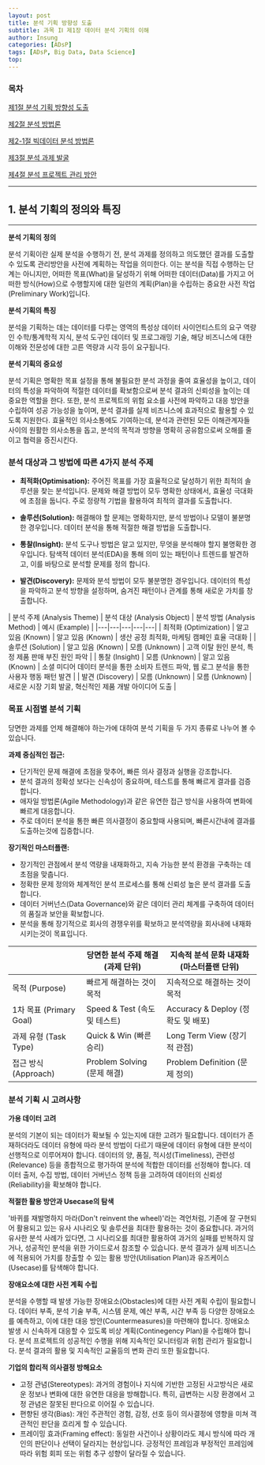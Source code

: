 ```yaml
---
layout: post
title: 분석 기획 방향성 도출
subtitle: 과목 IⅠ 제1장 데이터 분석 기획의 이해
author: Insung
categories: [ADsP]
tags: [ADsP, Big Data, Data Science]
top:
---
```


### 목차

[제1절 분석 기획 방향성 도출](/adsp/2025/03/31/analysis-planning-direction.html)

[제2절 분석 방법론](/adsp/2025/04/01/analysis-methodology.html)

[제2-1절 빅데이터 분석 방법론](/adsp/2025/04/02/big-data-analysis-methodology.html)

[제3절 분석 과제 발굴](/adsp/2025/04/04/analysis-task-discovery.html)

[제4절 분석 프로젝트 관리 방안](/adsp/2025/04/02/project-management-plan.html)

---

## 1. 분석 기획의 정의와 특징

---

**분석 기획의 정의**

분석 기획이란 실제 분석을 수행하기 전, 분석 과제를 정의하고 의도했던 결과를 도출할 수 있도록 관리방안을 사전에 계획하는 작업을 의미한다. 이는 분석을 직접 수행하는 단계는 아니지만, 어떠한 목표(What)을 달성하기 위해 어떠한 데이터(Data)를 가지고 어떠한 방식(How)으로 수행할지에 대한 일련의 계획(Plan)을 수립하는 중요한 사전 작업(Preliminary Work)입니다.

**분석 기획의 특징**

분석을 기획하는 데는 데이터를 다루는 영역의 특성상 데이터 사이언티스트의 요구 역량인 수학/통계학적 지식, 분석 도구인 데이터 및 프로그래밍 기술, 해당 비즈니스에 대한 이해와 전문성에 대한 고른 역량과 시각 등이 요구됩니다.

**분석 기획의 중요성**

분석 기획은 명확한 목표 설정을 통해 불필요한 분석 과정을 줄여 효율성을 높이고, 데이터의 특성을 파악하여 적절한 데이터를 확보함으로써 분석 결과의 신뢰성을 높이는 데 중요한 역할을 한다. 또한, 분석 프로젝트의 위험 요소를 사전에 파악하고 대응 방안을 수립하여 성공 가능성을 높이며, 분석 결과를 실제 비즈니스에 효과적으로 활용할 수 있도록 지원한다. 효율적인 의사소통에도 기여하는데, 분석과 관련된 모든 이해관계자들 사이의 원활한 의사소통을 돕고, 분석의 목적과 방향을 명확히 공유함으로써 오해를 줄이고 협력을 증진시킨다.

### 분석 대상과 그 방법에 따른 4가지 분석 주제

- **최적화(Optimisation):** 주어진 목표를 가장 효율적으로 달성하기 위한 최적의 솔루션을 찾는 분석입니다. 문제와 해결 방법이 모두 명확한 상태에서, 효율성 극대화에 초점을 둡니다. 주로 정량적 기법을 활용하여 최적의 결과를 도출합니다.

- **솔루션(Solution):** 해결해야 할 문제는 명확하지만, 분석 방법이나 모델이 불분명한 경우입니다. 데이터 분석을 통해 적절한 해결 방법을 도출합니다.

- **통찰(Insight):** 분석 도구나 방법은 알고 있지만, 무엇을 분석해야 할지 불명확한 경우입니다. 탐색적 데이터 분석(EDA)을 통해 의미 있는 패턴이나 트렌드를 발견하고, 이를 바탕으로 분석할 문제를 정의 합니다.

- **발견(Discovery):** 문제와 분석 방법이 모두 불분명한 경우입니다. 데이터의 특성을 파악하고 분석 방향을 설정하며, 숨겨진 패턴이나 관계를 통해 새로운 가치를 창출합니다.


| 분석 주제 (Analysis Theme) | 분석 대상 (Analysis Object) | 분석 방법 (Analysis Method) | 예시 (Example) |
|---|---|---|---|---|
| 최적화 (Optimization) | 알고 있음 (Known) | 알고 있음 (Known) | 생산 공정 최적화, 마케팅 캠페인 효율 극대화 |
| 솔루션 (Solution) | 알고 있음 (Known) | 모름 (Unknown) | 고객 이탈 원인 분석, 특정 제품 판매 부진 원인 파악 |
| 통찰 (Insight) | 모름 (Unknown) | 알고 있음 (Known) | 소셜 미디어 데이터 분석을 통한 소비자 트렌드 파악, 웹 로그 분석을 통한 사용자 행동 패턴 발견 |
| 발견 (Discovery) | 모름 (Unknown) | 모름 (Unknown) | 새로운 시장 기회 발굴, 혁신적인 제품 개발 아이디어 도출 |

### 목표 시점별 분석 기획

당면한 과제를 언제 해결해야 하는가에 대하여 분석 기획을 두 가지 종류로 나누어 볼 수 있습니다.

**과제 중심적인 접근:** 
- 단기적인 문제 해결에 초점을 맞추어, 빠른 의사 결정과 실행을 강조합니다. 
- 분석 결과의 정확성 보다는 신속성이 중요하며, 테스트를 통해 빠르게 결과를 검증합니다.
- 애자일 방법론(Agile Methodology)과 같은 유연한 접근 방식을 사용하여 변화에 빠르게 대응합니다.
- 주로 데이터 분석을 통한 빠른 의사결정이 중요할때 사용되며, 빠른시간내에 결과를 도출하는것에 집중합니다. 

**장기적인 마스터플랜:** 
- 장기적인 관점에서 분석 역량을 내재화하고, 지속 가능한 분석 환경을 구축하는 데 초점을 맞춥니다.
- 정확한 문제 정의와 체계적인 분석 프로세스를 통해 신뢰성 높은 분석 결과를 도출합니다.
- 데이터 거버넌스(Data Governance)와 같은 데이터 관리 체계를 구축하여 데이터의 품질과 보안을 확보합니다.
- 분석을 통해 장기적으로 회사의 경쟁우위를 확보하고 분석역량을 회사내에 내재화 시키는것이 목표입니다. 


| | 당면한 분석 주제 해결 <br> (과제 단위) | 지속적 분석 문화 내재화 <br> (마스터플랜 단위) |
| - | ------------------- | -------------------------------- |
| 목적 (Purpose) | 빠르게 해결하는 것이 목적 | 지속적으로 해결하는 것이 목적 |
| 1차 목표 (Primary Goal) | Speed & Test (속도 및 테스트) | Accuracy & Deploy (정확도 및 배포) |
| 과제 유형 (Task Type) | Quick & Win (빠른 승리) | Long Term View (장기적 관점) |
| 접근 방식 (Approach) | Problem Solving (문제 해결) | Problem Definition (문제 정의) |

### 분석 기획 시 고려사항

**가용 데이터 고려**

분석의 기본이 되는 데이터가 확보될 수 있는지에 대한 고려가 필요합니다. 데이터가 존재하더라도 데이터 유형에 따라 분석 방법이 다르기 때문에 데이터 유형에 대한 분석이 선행적으로 이루어져야 합니다. 데이터의 양, 품질, 적시성(Timeliness), 관련성(Relevance) 등을 종합적으로 평가하여 분석에 적합한 데이터를 선정해야 합니다. 데이터 출저, 수집 방법, 데이터 거버넌스 정책 등을 고려하여 데이터의 신뢰성(Reliability)을 확보해야 합니다.

**적절한 활용 방안과 Usecase의 탐색**

'바퀴를 재발명하지 마라(Don't reinvent the wheel)'라는 격언처럼, 기존에 잘 구현되어 활용되고 있는 유사 시나리오 및 솔루션을 최대한 활용하는 것이 중요합니다. 과거의 유사한 분석 사례가 있다면, 그 시나리오를 최대한 활용하여 과거의 실패를 반복하지 않거나, 성공적인 분석을 위한 가이드로서 참조할 수 있습니다. 분석 결과가 실제 비즈니스에 적용되어 가치를 창출할 수 있는 활용 방안(Utilisation Plan)과 유즈케이스(Usecase)를 탐색해야 합니다.

**장애요소에 대한 사전 계획 수립**

분석을 수행할 때 발생 가능한 장애요소(Obstacles)에 대한 사전 계획 수립이 필요합니다. 데이터 부족, 분석 기술 부족, 시스템 문제, 예산 부족, 시간 부족 등 다양한 장애요소를 예측하고, 이에 대한 대응 방안(Countermeasures)을 마련해야 합니다. 장애요소 발생 시 신속하게 대응할 수 있도록 비상 계획(Continegency Plan)을 수립해야 합니다. 분석 프로젝트의 성공적인 수행을 위해 지속적인 모니터링과 위험 관리가 필요합니다. 분석 결과의 활용 및 지속적인 교율등의 변화 관리 또한 필요합니다.

**기업의 합리적 의사결정 방해요소**

- 고정 관념(Stereotypes): 과거의 경험이나 지식에 기반한 고정된 사고방식은 새로운 정보나 변화에 대한 유연한 대응을 방해합니다. 특히, 급변하는 시장 환경에서 고정 관념은 잘못된 판다으로 이어질 수 있습니다.
- 편향된 생각(Bias): 개인 주관적인 경험, 감정, 선호 등이 의사결정에 영향을 미쳐 객관적인 판단을 흐리게 할 수 있습니다.
- 프레이밍 효과(Framing effect): 동일한 사건이나 상황이라도 제시 방식에 따라 개인의 판단이나 선택이 달라지는 현상입니다. 긍정적인 프레임과 부정적인 프레임에 따라 위험 회피 또는 위험 추구 성향이 달라질 수 있습니다.
